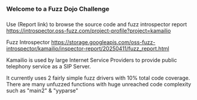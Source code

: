 ###
### Welcome to a Fuzz Dojo Challenge
###

Use (Report link) to browse the source code and fuzz introspector report https://introspector.oss-fuzz.com/project-profile?project=kamailio

Fuzz Introspector
https://storage.googleapis.com/oss-fuzz-introspector/kamailio/inspector-report/20250411/fuzz_report.html

Kamailio is used by large Internet Service Providers to provide public telephony service as a SIP Server.

It currently uses 2 fairly simple fuzz drivers with 10% total code coverage.   There are many unfuzzed functions with huge unreached code complexity such as "main2" & "yyparse"
